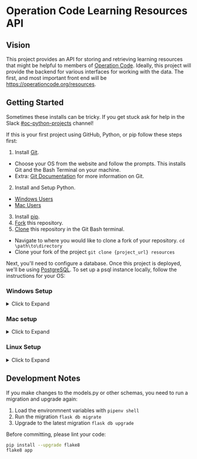 # Operation Code Learning Resources API

## Vision

This project provides an API for storing and retrieving learning resources that might be helpful to members of [Operation Code](https://operationcode.org/). Ideally, this project will provide the backend for various interfaces for working with the data. The first, and most important front end will be https://operationcode.org/resources.

## Getting Started

Sometimes these installs can be tricky.  If you get stuck ask for help in the Slack [#oc-python-projects](https://operation-code.slack.com/messages/C7NJLCCMB) channel!

If this is your first project using GitHub, Python, or pip follow these steps first:
1. Install [Git](https://git-scm.com/downloads).
- Choose your OS from the website and follow the prompts.  This installs Git and the Bash Terminal on your machine.
- Extra: [Git Documentation](https://git-scm.com/doc) for more information on Git.
2. Install and Setup Python.
- [Windows Users](https://docs.python.org/3/using/windows.html)
- [Mac Users](https://docs.python.org/3/using/mac.html)
3. Install [pip](https://pip.pypa.io/en/stable/installing/).
4. [Fork](https://help.github.com/articles/fork-a-repo/) this repository.
5. [Clone](https://help.github.com/articles/cloning-a-repository/) this repository in the Git Bash terminal.
- Navigate to where you would like to clone a fork of your repository. `cd \path\to\directory`
- Clone your fork of the project `git clone {project_url} resources`


Next, you'll need to configure a database. Once this project is deployed, we'll be using [PostgreSQL](https://www.postgresql.org/docs/). To set up a psql instance locally, follow the instructions for your OS:

### Windows Setup

<details>
<summary>Click to Expand</summary>

1. Setup up paths and system variables:
- Search --> Edit the [system environment variables](https://docs.microsoft.com/en-us/windows/desktop/shell/user-environment-variables) --> Environment Variables... --> Path --> Edit... --> New --> Enter `C:\ProgramData\chocolatey\bin` --> OK
- New --> `C:\Program Files\PostgreSQL\10\bin` --> OK
2. Close out of Environment Variables and System Properites.
3. Start your administrative shell. `ctrl + x` --> Windows Powershell (Admin).
- **Make sure you use the _admin powershell_ throughout all the steps.**
4. [Install Chocolatey](https://chocolatey.org/docs/installation#installing-chocolatey) if you do not already have it installed.
5. In your powershell (admin), run `choco install postgresql10`. Follow the prompts.
6. Upgrade postgresql: `choco upgrade postgresql`.
7. Start postgres: `psql -U postgres` you will see postgres-# in the terminal.
8. Create your user with `CREATE USER name WITH PASSWORD 'password';` The terminal will print CREATE ROLE.
9. Alter your role with permission to create a database with `ALTER USER name WITH CREATEDB CREATEROLE;` The terminal will print ALTER ROLE
10. Check everything is in order with `\du`. The terminal will print a table with Role name, Atrributes, and Member columns. If your user is listed you are good to go.
11. Create a database with: `CREATE DATABASE resources OWNER name;`.
12. Connect to the resources database: `\c resources`. If you see `resources =>` you are ready to move on to the next steps.
13. Navigate to the cloned repo directory `cd \path\to\resources`. (see step 6 under getting started)
14. Install virtualenv if you do not have it. `pip install virtualenv`.
15. [Create a virtual environment](https://docs.python.org/3/library/venv.html) called venv `python -m virtualenv venv`.
16. Set Execution Policy to unrestricted `Set-ExecutionPolicy Unrestricted -Force`
17. Activate the virtual environment `venv\Scripts\Activate.ps1`
18. Install the required dependencies `pip install pipenv`
21. Install --dev `pip install --dev`.
20. Edit the `.env` file with the following string, but replace the user, password, and database with whatever you used for your setup in the previous commands:
```
SQLALCHEMY_DATABASE_URI=postgresql://aaron:password@127.0.0.1:5432/resources
```
21. Optionally, enable debugging by adding this line to the `.env` file: `FLASK_ENV=development`
22. Run `pipenv shell` to load all the environment variables from `.env`
23. Create the tables in your database with `flask db-migrate create-tables`
24. Tell flask that your database is up to date with `flask db stamp head`
25. Populate your database with the resources `flask db-migrate init`
26. Start your development server with `flask run` and you're ready to go!
27. Check your work: Open your browser and go to `localhost:5000/api/v1/resources`. You should see a list of objects.
</details>

### Mac setup

<details>
<summary>Click to Expand</summary>

1. [Install Homebrew](https://brew.sh/) if you do not already have it installed
2. In your terminal, run `brew install postgresql`
3. Start postgres: `pg_ctl -D /usr/local/var/postgres start`
4. Ensure postgres is running: `pg_ctl -V`
5. Create your user with `createuser -d -P aaron` (replace "aaron" with your own name). You will be prompted to enter a password for this user.
Note: if you try to use the same username as the user you are logged in as, you will encounter an error. Instead, create a new postgres username.
6. Create a database with `createdb resources -U aaron` ("resources" is the name of the database, feel free to replace it with whatever you like. make sure you replace "aaron" with whatever you chose as your username in the previous step).
7. Now you should have postgres listening on the default port with your username and password. Edit the `.env` file with the following string, but replace the user, password, and database with whatever you used for your setup in the previous commands:
```
SQLALCHEMY_DATABASE_URI=postgresql://aaron:password@127.0.0.1:5432/resources
```
8. Navigate to the cloned repo directory `cd \path\to\resources`. (see step 6 under getting started)
9. Install virtualenv if you do not have it. `pip install virtualenv`.
10. [Create a virtual environment](https://docs.python.org/3/library/venv.html) called venv `python -m virtualenv venv`.
11. Activate virtual environment `source venv/bin/activate`
12. Install the required dependencies `pip install pipenv`.
13. Install --dev `pipenv install --dev`.
14. Optionally, enable debugging by adding this line to the `.env` file: `FLASK_ENV=development`
15. Run `pipenv shell` to load all the environment variables from `.env`
16. Create the tables in your database with `flask db-migrate create-tables`
17. Tell flask that your database is up to date with `flask db stamp head`
18. Populate your database with the resources `flask db-migrate init`
19. Start your development server with `flask run` and you're ready to go!
20. Check your work: Open your browser and go to `localhost:5000/api/v1/resources`. You should see a list of objects.
</details>


### Linux Setup

<details>
<summary>Click to Expand</summary>

1. Install postgresql. On A Debian or Ubuntu based system(Linux Mint, elementaryOS, etc), this would look like

	```bash
	sudo apt install postgresql postgresql-contrib
	#postgresql-contrib is an optional package that adds some additional utilities to make using postgresql easier
	```
2. On an Ubuntu based system, Postgresql will automatically be enabled when installing it this way.
3. Ensure postgres is running: `psql -V`
4. Create your user with `sudo -u postgres createuser -d -P --interactive`. This will give you a prompt to create a new user. It will ask for the name of the role to add. This is your username. Then it will ask for your password. You must pick a username, that is different from an existing login name on your computer. For example, if you are logged into your computer as "aaron", pick a name other than "aaron". The prompt will than ask if you want to be a superuser. Just press "y", and enter.
5. Create a database with `sudo -u postgres createdb resources -U aaron` ("resources" is the name we are giving to the database. You can call it whatever you'd like. Make sure to replace "aaron", with whatever username you gave to your postgres user.)
6. Now you should be able to scroll up on this page, and start following along with the Mac setup instructions, starting at step #7.
</details>


## Development Notes

If you make changes to the models.py or other schemas, you need to run a migration and upgrade again:

1. Load the environmnent variables with `pipenv shell`
2. Run the migration `flask db migrate`
3. Upgrade to the latest migration `flask db upgrade`

Before committing, please lint your code:

```sh
pip install --upgrade flake8
flake8 app
```
